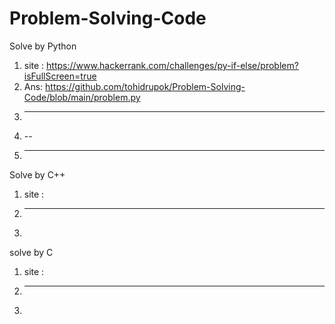 # Problem-Solving-Code
Solve by Python 
1. site : https://www.hackerrank.com/challenges/py-if-else/problem?isFullScreen=true
2. Ans: https://github.com/tohidrupok/Problem-Solving-Code/blob/main/problem.py
3. ---
4. --
5. ---
Solve by C++
1. site :
2. -----
3. 
solve by C
1. site :
2. -----
3. 
